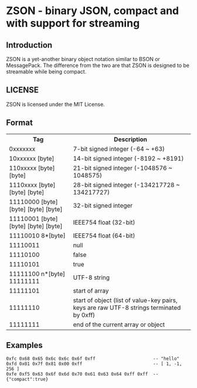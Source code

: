 ZSON - binary JSON, compact and with support for streaming
=======================================

Introduction
------------

ZSON is a yet-another binary object notation similar to BSON or MessagePack.  The difference from the two are that ZSON is designed to be streamable while being compact.

LICENSE
-------

ZSON is licensed under the MIT License.

Format
------

<table>
<tr>
<th>Tag</th>
<th>Description</th>
</tr>
<tr><td>0xxxxxxx</td><td>7-bit signed integer (-64 ~ +63)</td></tr>
<tr><td>10xxxxxx [byte]</td><td>14-bit signed integer (-8192 ~ +8191)</td></tr>
<tr><td>110xxxxx [byte] [byte]</td><td>21-bit signed integer (-1048576 ~ 1048575)</td></tr>
<tr><td>1110xxxx [byte] [byte] [byte]</td><td>28-bit signed integer (-134217728 ~ 134217727)</td></tr>
<tr><td>11110000 [byte] [byte] [byte] [byte]</td><td>32-bit signed integer</td></tr>
<tr><td>11110001 [byte] [byte] [byte] [byte]</td><td>IEEE754 float (32-bit)</td></tr>
<tr><td>11110010 8*[byte]</td><td>IEEE754 float (64-bit)</td></tr>
<tr><td>11110011</td><td>null</td></tr>
<tr><td>11110100</td><td>false</td></tr>
<tr><td>11110101</td><td>true</td></tr>
<tr><td>11111100 n*[byte] 11111111</td><td>UTF-8 string</td></tr>
<tr><td>11111101</td><td>start of array</td></tr>
<tr><td>11111110</td><td>start of object (list of value-key pairs, keys are raw UTF-8 strings terminated by 0xff)</td></tr>
<tr><td>11111111</td><td>end of the current array or object</td></tr>
</table>

Examples
--------

```
0xfc 0x68 0x65 0x6c 0x6c 0x6f 0xff                      -- "hello"
0xfd 0x01 0x7f 0x81 0x00 0xff                           -- [ 1, -1, 256 ]
0xfe 0xf5 0x63 0x6f 0x6d 0x70 0x61 0x63 0x64 0xff 0xff  -- {"compact":true}
```
